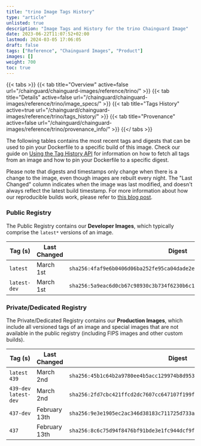 ```yaml
---
title: "trino Image Tags History"
type: "article"
unlisted: true
description: "Image Tags and History for the trino Chainguard Image"
date: 2023-06-22T11:07:52+02:00
lastmod: 2024-03-05 17:06:05
draft: false
tags: ["Reference", "Chainguard Images", "Product"]
images: []
weight: 700
toc: true
---
```


{{< tabs >}}
{{< tab title="Overview" active=false url="/chainguard/chainguard-images/reference/trino/" >}}
{{< tab title="Details" active=false url="/chainguard/chainguard-images/reference/trino/image_specs/" >}}
{{< tab title="Tags History" active=true url="/chainguard/chainguard-images/reference/trino/tags_history/" >}}
{{< tab title="Provenance" active=false url="/chainguard/chainguard-images/reference/trino/provenance_info/" >}}
{{</ tabs >}}

The following tables contains the most recent tags and digests that can be used to pin your Dockerfile to a specific build of this image. Check our guide on [Using the Tag History API](/chainguard/chainguard-images/using-the-tag-history-api/) for information on how to fetch all tags from an image and how to pin your Dockerfile to a specific digest.

Please note that digests and timestamps only change when there is a change to the image, even though images are rebuilt every night. The "Last Changed" column indicates when the image was last modified, and doesn't always reflect the latest build timestamp. For more information about how our reproducible builds work, please refer to [this blog post](https://www.chainguard.dev/unchained/reproducing-chainguards-reproducible-image-builds).

### Public Registry
The Public Registry contains our **Developer Images**, which typically comprise the `latest*` versions of an image.

| Tag (s)       | Last Changed | Digest                                                                    |
|---------------|--------------|---------------------------------------------------------------------------|
|  `latest`     | March 1st    | `sha256:4faf9e6b0406d06ba252fe95ca04dade2e2106cdd27ea694e4961046b7bd1554` |
|  `latest-dev` | March 1st    | `sha256:5a9eac6d0cb67c98930c3b734f6230b6c161e7f74479346456c8e516c7aa5647` |


### Private/Dedicated Registry
The Private/Dedicated Registry contains our **Production Images**, which include all versioned tags of an image and special images that are not available in the public registry (including FIPS images and other custom builds).

| Tag (s)                 | Last Changed  | Digest                                                                    |
|-------------------------|---------------|---------------------------------------------------------------------------|
|  `latest` `439`         | March 2nd     | `sha256:45b1c64b2a9780ee4b5acc129974b8d953aedd1529fe119029842b52d7baa12f` |
|  `439-dev` `latest-dev` | March 2nd     | `sha256:2fd7cbc421ffcd2dc7607cc647107f199f6b214862d3886b7bb8bc6e09f21380` |
|  `437-dev`              | February 13th | `sha256:9e3e1905ec2ac346d38183c711725d733a0c05b57e1a617ddba02357b97e6c72` |
|  `437`                  | February 13th | `sha256:8c6c75d94f8476bf91bde3e1fc944dcf9f014495637a9627f06ed5d907af7f01` |

